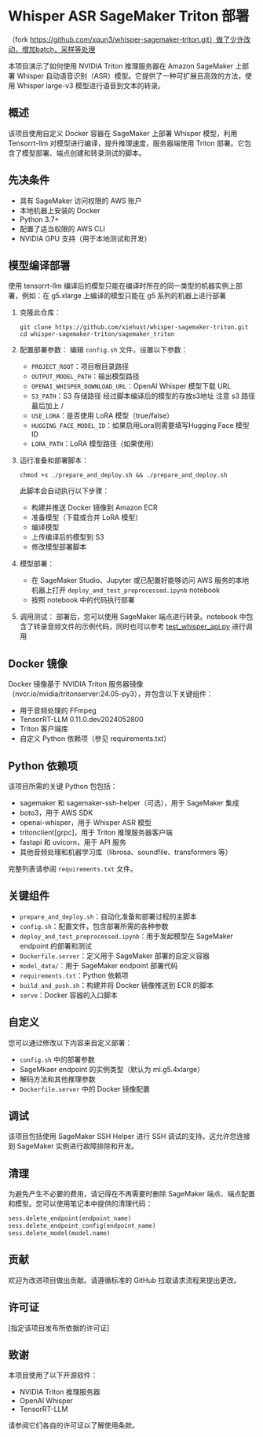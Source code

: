 # Whisper ASR SageMaker Triton 部署

（fork https://github.com/xqun3/whisper-sagemaker-triton.git）做了少许改动，增加batch，采样等处理

本项目演示了如何使用 NVIDIA Triton 推理服务器在 Amazon SageMaker 上部署 Whisper 自动语音识别（ASR）模型。它提供了一种可扩展且高效的方法，使用 Whisper large-v3 模型进行语音到文本的转录。

## 概述

该项目使用自定义 Docker 容器在 SageMaker 上部署 Whisper 模型，利用 Tensorrt-llm 对模型进行编译，提升推理速度，服务器端使用 Triton 部署。它包含了模型部署、端点创建和转录测试的脚本。

## 先决条件

- 具有 SageMaker 访问权限的 AWS 账户
- 本地机器上安装的 Docker
- Python 3.7+
- 配置了适当权限的 AWS CLI
- NVIDIA GPU 支持（用于本地测试和开发）

## 模型编译部署

使用 tensorrt-llm 编译后的模型只能在编译时所在的同一类型的机器实例上部署，例如：在 g5.xlarge 上编译的模型只能在 g5 系列的机器上进行部署
1. 克隆此仓库：
   ```
   git clone https://github.com/xiehust/whisper-sagemaker-triton.git
   cd whisper-sagemaker-triton/sagemaker_triton
   ```

2. 配置部署参数：
   编辑 `config.sh` 文件，设置以下参数：
   - `PROJECT_ROOT`：项目根目录路径
   - `OUTPUT_MODEL_PATH`：输出模型路径
   - `OPENAI_WHISPER_DOWNLOAD_URL`：OpenAI Whisper 模型下载 URL
   - `S3_PATH`：S3 存储路径  经过脚本编译后的模型的存放s3地址 注意 s3 路径最后加上 /
   - `USE_LORA`：是否使用 LoRA 模型（true/false）
   - `HUGGING_FACE_MODEL_ID`：如果启用Lora则需要填写Hugging Face 模型 ID
   - `LORA_PATH`：LoRA 模型路径（如果使用）


3. 运行准备和部署脚本：
   ```
   chmod +x ./prepare_and_deploy.sh && ./prepare_and_deploy.sh
   ```
   此脚本会自动执行以下步骤：
   - 构建并推送 Docker 镜像到 Amazon ECR
   - 准备模型（下载或合并 LoRA 模型）
   - 编译模型
   - 上传编译后的模型到 S3
   - 修改模型部署脚本

4. 模型部署：
   - 在 SageMaker Studio、Jupyter 或已配置好能够访问 AWS 服务的本地机器上打开 `deploy_and_test_preprocessed.ipynb` notebook
   - 按照 notebook 中的代码执行部署

5. 调用测试：
   部署后，您可以使用 SageMaker 端点进行转录。notebook 中包含了转录音频文件的示例代码，同时也可以参考 [test_whisper_api.py](https://github.com/xqun3/whisper-sagemaker-triton/blob/main/sagemaker_triton/test_whisper_api.py) 进行调用

## Docker 镜像

Docker 镜像基于 NVIDIA Triton 服务器镜像（nvcr.io/nvidia/tritonserver:24.05-py3），并包含以下关键组件：

- 用于音频处理的 FFmpeg
- TensorRT-LLM 0.11.0.dev2024052800
- Triton 客户端库
- 自定义 Python 依赖项（参见 requirements.txt）

## Python 依赖项

该项目所需的关键 Python 包包括：

- sagemaker 和 sagemaker-ssh-helper（可选），用于 SageMaker 集成
- boto3，用于 AWS SDK
- openai-whisper，用于 Whisper ASR 模型
- tritonclient[grpc]，用于 Triton 推理服务器客户端
- fastapi 和 uvicorn，用于 API 服务
- 其他音频处理和机器学习库（librosa、soundfile、transformers 等）

完整列表请参阅 `requirements.txt` 文件。

## 关键组件

- `prepare_and_deploy.sh`：自动化准备和部署过程的主脚本
- `config.sh`：配置文件，包含部署所需的各种参数
- `deploy_and_test_preprocessed.ipynb`：用于发起模型在 SageMaker endpoint 的部署和测试
- `Dockerfile.server`：定义用于 SageMaker 部署的自定义容器
- `model_data/`：用于 SageMaker endpoint 部署代码
- `requirements.txt`：Python 依赖项
- `build_and_push.sh`：构建并将 Docker 镜像推送到 ECR 的脚本
- `serve`：Docker 容器的入口脚本

## 自定义

您可以通过修改以下内容来自定义部署：
- `config.sh` 中的部署参数
- SageMkaer endpoint 的实例类型（默认为 ml.g5.4xlarge）
- 解码方法和其他推理参数
- `Dockerfile.server` 中的 Docker 镜像配置

## 调试

该项目包括使用 SageMaker SSH Helper 进行 SSH 调试的支持。这允许您连接到 SageMaker 实例进行故障排除和开发。

## 清理

为避免产生不必要的费用，请记得在不再需要时删除 SageMaker 端点、端点配置和模型。您可以使用笔记本中提供的清理代码：

```python
sess.delete_endpoint(endpoint_name)
sess.delete_endpoint_config(endpoint_name)
sess.delete_model(model.name)
```

## 贡献

欢迎为改进项目做出贡献。请遵循标准的 GitHub 拉取请求流程来提出更改。

## 许可证

[指定该项目发布所依据的许可证]

## 致谢

本项目使用了以下开源软件：
- NVIDIA Triton 推理服务器
- OpenAI Whisper
- TensorRT-LLM

请参阅它们各自的许可证以了解使用条款。
